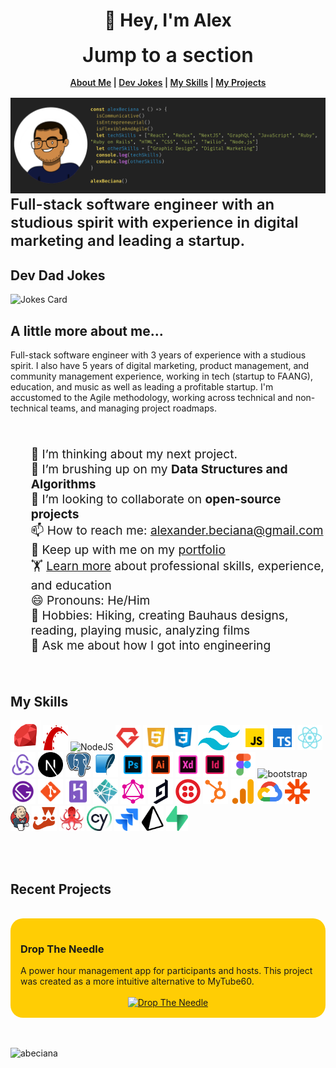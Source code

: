  <h1 align="center">👋 Hey, I'm Alex</h1>

<div style="text-align:center">
<div style="font-size:2rem;font-weight:600">Jump to a section</div>
<div style="padding: 1rem 0rem; font-weight:600">
<a href="#about-me">About Me</a>
|
<a href="#dev-jokes">Dev Jokes</a>
|
<a href="#skills">My Skills</a>
|
<a href="#projects">My Projects</a>
</div>
</div>

<!-- ![f](/images/GitHub-banner-photo) -->
<img src="./images/GitHub-banner-photo-new.png" alt="Alex Beciana" />

<div style="font-size:1.5rem;font-weight:600">
Full-stack software engineer with an studious spirit with experience in digital marketing and leading a startup.
</div>


<div id="dev-jokes"></div>
<h2>Dev Dad Jokes</h2>
<img src="https://readme-jokes.vercel.app/api" alt="Jokes Card" />

<div id="about-me"></div>
<h2>A little more about me...</h2>
<div>Full-stack software engineer with 3 years of experience with a studious spirit. I also have 5 years of digital marketing, product management, and community management experience, working in tech (startup to FAANG), education, and music as well as leading a profitable startup. I'm accustomed to the Agile methodology, working across technical and non-technical teams, and managing project roadmaps.</div>
<br/>
<br/>
<ul style="font-size: 1.2rem; list-style-type: none;">
    <li>🔭 I’m thinking about my next project.</li>
    <li>🌱 I’m brushing up on my <strong>Data Structures and Algorithms</strong></li>
    <li>👯 I’m looking to collaborate on <strong>open-source projects</strong></li>
    <li>📫 How to reach me: <a href="mailto:alexander.beciana@gmail.com">alexander.beciana@gmail.com</a></li>
    <li>🏃 Keep up with me on my <a href="https://alexbeciana.com/" target="_blank" alt="Alex Beciana - Portfolio">portfolio</a></li>
    <li>🏋 <a href="https://alexbeciana.com/about" target="_blank" alt="Alex Beciana - Skills, Experience, and Education">Learn more</a> about professional skills, experience, and education </li>
    <li>😄 Pronouns: He/Him</li>
    <li>🎨 Hobbies: Hiking, creating Bauhaus designs, reading, playing music, analyzing films</li>
    <li>💬 Ask me about how I got into engineering</li>
</ul>
 <div id="skills"></div>
<br>
 <h2>My Skills</h2>
 <p align="left">
 <img src="./images/ruby.png" alt="Ruby"/>
 <img src="./images/ruby-on-rails.png" alt="Rails" width="40" height="40"/>
 <img src="https://img.icons8.com/color/48/000000/nodejs.png" alt="NodeJS" width="40" height="40" />
 <img src="./images/ruby-gem.png" alt="Ruby Gems" width="40" height="40" />
 <img src="./images/html-5.png" alt="HTML5" width="40" height="40" />
 <img src="./images/css3.png" alt="CSS3" width="40" height="40" />
 <img src="./images/tailwind-css.png" alt="TailwindCSS" \width="40" height="40" />
 <img src="./images/javascript.png" alt="JavaScript" width="40" height="40" />
 <img src="./images/typescript.png" alt="TypeScript" width="40" height="40" />
 <img src="./images/react.png" alt="react" width="40" height="40"/>
 <img src="./images/redux.png" alt="Redux" width="40" height="40" />
 <img src="./images/next-js.svg" alt="NextJS" width="40" height="40"/>
 <img src="./images/postgresql.png" alt="postgresql" width="40" height="40"/> 
 <img src="./images/sqlite-icon.png" alt="SQLite" width="40" height="40"/> 
 <img src="./images/adobe-photoshop.png" alt="Adobe Photoshop" width="40" height="40" />
 <img src="./images/adobe-illustrator.png" alt="Adobe Illustrator" width="40" height="40" />
 <img src="./images/adobe-xd.png" alt="Adobe Xd" width="40" height="40" />
 <img src="./images/adobe-indesign.png" alt="Adobe Indesign" width="40" height="40" />
 <img src="./images/figma.png" width="40" height="40" alt="Figma" />
 <img src="https://icongr.am/devicon/bootstrap-plain.svg?size=128&color=currentColor" alt="bootstrap" width="40" height="40"/>
 <img src="./images/gatsbyjs.png" alt="gatsby" width="40" height="40"/> 
 <img src="./images/git.png" alt="git" width="40" height="40"/>
 <img src="./images/heroku.png" alt="heroku" width="40" height="40"/>
 <img src="./images/netlify.png" alt="netlify" width="40" height="40"/>
 <img src="./images/graphql.png" alt="graphql" width="40" height="40"/>
 <img src="./images/graphcms.svg" alt="graphcms" width="40" height="40"/>
 <img src="./images/twilio-icon.png" alt="Twilio" width="40" height="40"/>
 <img src="./images/hubspot.png" alt="hubspot" width="40" height="40"/>
 <img src="./images/google-analytics.png" alt="Google Analytics" width="40" height="40"/>
 <img src="./images/gcp.png" alt="Google Cloud Platform" width="40" height="40"/>
 <img src="./images/zapier.png" alt="Zapier" width="40" height="40"/>
<img src="./images/jenkins.png" alt="Jenkins" width="30" height="40"/>
<img src="./images/jest.png" alt="Jest" width="40" height="40"/>
<img src="./images/rtl.png" alt="React Testing Library" width="40" height="40"/>
<img src="./images/cypress.png" alt="Cypress" width="40" height="40"/>
<img src="./images/jira.webp" alt="JIRA" width="40" height="40"/>
<img src="./images/prisma.webp" alt="Prisma" width="35" height="40"/>
<img src="./images/supabase.webp" alt="Supabase" width="35" height="40"/>
<!-- <img src="./images/postman.webp" alt="Postman" width="35" height="40"/> -->
 </p>
<br>
<br>
<div id="projects"></div>
<h2>Recent Projects</h2>
<br>
<div style="border-radius: 20px;background-color: #FFCD04; padding: 1rem;">
    <h3>Drop The Needle</h3>
    A power hour management app for participants and hosts. This project was created as a more intuitive alternative to MyTube60.
    <br>
    <br>
    <div style="text-align: center">
    <a href="https://github.com/abeciana1/drop-the-needle" target="_blank">
        <img src="https://github-readme-stats.vercel.app/api/pin/?username=abeciana1&repo=drop-the-needle" alt="Drop The Needle"/>
    </a>
    </div>
</div>
 <!-- <p>&nbsp;<img align="center" src="https://github-readme-stats.vercel.app/api?username=abeciana1&show_icons=true" alt="abeciana" /></p> -->
<br>
<br>
<p align="left">
<img src="https://github-readme-stats.vercel.app/api/top-langs/?username=abeciana1&layout=compact" alt="abeciana" />
</p>

<!-- ![Alex's GitHub stats](https://github-readme-stats.vercel.app/api?username=abeciana1&show_icons=false&include_all_commits=true) -->
